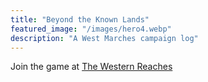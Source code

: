 ```yaml
---
title: "Beyond the Known Lands"
featured_image: "/images/hero4.webp"
description: "A West Marches campaign log"
---
```


Join the game at [The Western Reaches](https://foundryvtt.quixote.casa)